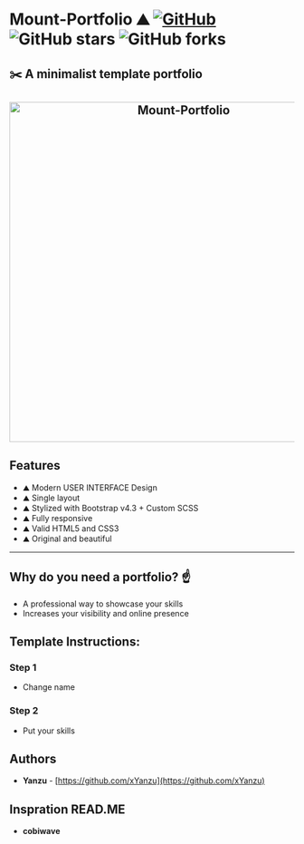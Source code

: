 # Mount-Portfolio ⛰️ [![GitHub](https://img.shields.io/github/license/cobidev/simplefolio?color=blue)](https://github.com/cobidev/simplefolio/blob/master/LICENSE.md) ![GitHub stars](https://img.shields.io/github/stars/xYanzu/Mount-Portfolio) ![GitHub forks](https://img.shields.io/github/forks/xYanzu/Mount-Portfolio)

## ✂️ A minimalist template portfolio

<h2 align="center">
  <img src="https://github.com/xYanzu/Mpunt-Portfolio/blob/master/template.PNG" alt="Mount-Portfolio" width="600px" />
  <br>
</h2>

## Features

- ⛰️ Modern USER INTERFACE Design
- ⛰️ Single layout
- ⛰️ Stylized with Bootstrap v4.3 + Custom SCSS
- ⛰️ Fully responsive
- ⛰️ Valid HTML5 and CSS3
- ⛰️ Original and beautiful

---

## Why do you need a portfolio? ☝️

- A professional way to showcase your skills
- Increases your visibility and online presence

## Template Instructions:

###  Step 1

- Change name

###  Step 2

- Put your skills

## Authors

- **Yanzu** - [https://github.com/xYanzu](https://github.com/xYanzu)

## Inspration READ.ME

- **cobiwave** 

